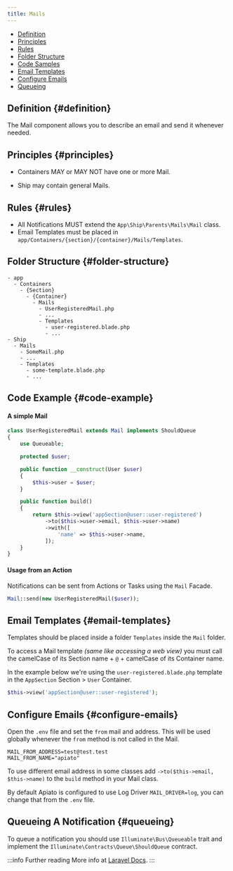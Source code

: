 ```yaml
---
title: Mails
---
```


* [Definition](#definition)
* [Principles](#principles)
* [Rules](#rules)
* [Folder Structure](#folder-structure)
* [Code Samples](#code-samples)
* [Email Templates](#email-templates)
* [Configure Emails](#configure-emails)
* [Queueing](#queueing)

## Definition {#definition}

The Mail component allows you to describe an email and send it whenever needed. 

## Principles {#principles}

- Containers MAY or MAY NOT have one or more Mail.

- Ship may contain general Mails.

## Rules {#rules}

- All Notifications MUST extend the `App\Ship\Parents\Mails\Mail` class.
- Email Templates must be placed in `app/Containers/{section}/{container}/Mails/Templates`.

## Folder Structure {#folder-structure}

```
- app
  - Containers
    - {Section}
      - {Container}
        - Mails
          - UserRegisteredMail.php
          - ...
          - Templates
            - user-registered.blade.php
            - ...
- Ship
  - Mails
    - SomeMail.php
    - ...
    - Templates
      - some-template.blade.php
      - ...
```

## Code Example {#code-example}

#### A simple Mail

```php
class UserRegisteredMail extends Mail implements ShouldQueue
{
    use Queueable;

    protected $user;

    public function __construct(User $user)
    {
        $this->user = $user;
    }

    public function build()
    {
        return $this->view('appSection@user::user-registered')
            ->to($this->user->email, $this->user->name)
            ->with([
                'name' => $this->user->name,
            ]);
    }
}
```

#### Usage from an Action

Notifications can be sent from Actions or Tasks using the `Mail` Facade.

```php
Mail::send(new UserRegisteredMail($user));
```

## Email Templates {#email-templates}

Templates should be placed inside a folder `Templates` inside the `Mail` folder.

To access a Mail template *(same like accessing a web view)* you must call the camelCase of its Section name + `@` + camelCase of its Container name.   

In the example below we're using the `user-registered.blade.php` template in the `AppSection` Section > `User` Container.

```php
$this->view('appSection@user::user-registered');
```

## Configure Emails {#configure-emails}

Open the `.env` file and set the `from` mail and address. This will be used globally whenever the `from` method is not called in the Mail. 

```env
MAIL_FROM_ADDRESS=test@test.test
MAIL_FROM_NAME="apiato"
```
To use different email address in some classes add `->to($this->email, $this->name)` to the `build` method in your Mail class. 

By default Apiato is configured to use Log Driver `MAIL_DRIVER=log`, you can change that from the `.env` file.

## Queueing A Notification {#queueing}

To queue a notification you should use `Illuminate\Bus\Queueable` trait and implement the `Illuminate\Contracts\Queue\ShouldQueue` contract.

:::info Further reading
More info at [Laravel Docs](https://laravel.com/docs/mail).
:::
